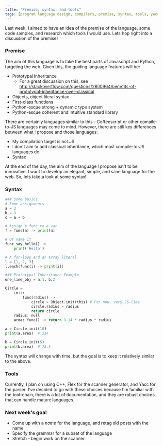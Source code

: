 ```yaml
---
title: "Premise, syntax, and tools"
tags: [program language design, compilers, premise, syntax, tools, yacc, flex]
---
```


Last week, I aimed to have an idea of the premise of the language, some code samples, and 
research which tools I would use. Lets hop right into a discussion of the premise!

### Premise
The aim of this language is to take the best parts of Javascript and Python, targeting
the web. Given this, the guiding language features will be:
  * Prototypal Inheritance
    * For a great discussion on this, see http://stackoverflow.com/questions/2800964/benefits-of-prototypal-inheritance-over-classical
  * Objects, object literal syntax 
  * First-class functions 
  * Python-esque strong + dynamic type system
  * Python-esque coherent and intuitive standard library

There are certainly languages similar to this - Coffeescript or other compile-to-JS languages may come to mind. However, there are still key differences between what I propose and those languages:
  * My compilation target is not JS 
  * I don't aim to add classical inheritance, which most compile-to-JS languages do 
  * Syntax 

At the end of the day, the aim of the language I propose isn't to be innovative. I want to develop an elegant, simple, and sane language for the web. So, lets take a look at some syntax!

### Syntax 
```python
### Some basics
# Some assignments
a = 2
b = 3
c = a + b

# Assign a func to a var
f = func(a) -> print(a)

# Or name it
func say_hello() ->
    print('Hello')

# A for-loop and an array literal
l = [1, 2, 3]
l.each(func(i) -> print(i))

### Prototypal Inheritance Example
one_line_obj = a:1, b:2

Circle =
    init:
        func(radius) ->      
            circle = Object.init(this) # For now, very JS-like
            circle.radius = radius
            return circle
    radius: null
    area: func() -> return 3.14 * radius * radius

a = Circle.init(10)
print(a.area)  # 314

b = Circle.init(5)
print(b.area)  # 78.5
```

The syntax will change with time, but the goal is to keep it relatively similar
to the above.

### Tools

Currently, I plan on using C++, Flex for the scanner generator, and Yacc for the parser. 
I've decided to go with these choices because I'm familiar with the tool-chain, there is a lot
of documentation, and they are robust choices that can handle mature languages.  

### Next week's goal
* Come up with a *name* for the language, and retag old posts with the name
* Specify the grammar for a subset of the language
* Stretch - begin work on the scanner

